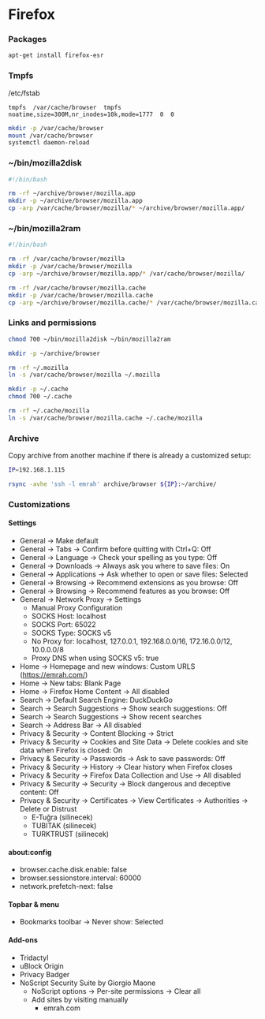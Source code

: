 # Firefox

### Packages

```bash
apt-get install firefox-esr
```

### Tmpfs

/etc/fstab

```
tmpfs  /var/cache/browser  tmpfs  noatime,size=300M,nr_inodes=10k,mode=1777  0  0
```

```bash
mkdir -p /var/cache/browser
mount /var/cache/browser
systemctl daemon-reload
```

### ~/bin/mozilla2disk

```bash
#!/bin/bash

rm -rf ~/archive/browser/mozilla.app
mkdir -p ~/archive/browser/mozilla.app
cp -arp /var/cache/browser/mozilla/* ~/archive/browser/mozilla.app/
```

### ~/bin/mozilla2ram

```bash
#!/bin/bash

rm -rf /var/cache/browser/mozilla
mkdir -p /var/cache/browser/mozilla
cp -arp ~/archive/browser/mozilla.app/* /var/cache/browser/mozilla/

rm -rf /var/cache/browser/mozilla.cache
mkdir -p /var/cache/browser/mozilla.cache
cp -arp ~/archive/browser/mozilla.cache/* /var/cache/browser/mozilla.cache/
```

### Links and permissions

```bash
chmod 700 ~/bin/mozilla2disk ~/bin/mozilla2ram

mkdir -p ~/archive/browser

rm -rf ~/.mozilla
ln -s /var/cache/browser/mozilla ~/.mozilla

mkdir -p ~/.cache
chmod 700 ~/.cache

rm -rf ~/.cache/mozilla
ln -s /var/cache/browser/mozilla.cache ~/.cache/mozilla
```

### Archive

Copy archive from another machine if there is already a customized setup:

```bash
IP=192.168.1.115

rsync -avhe 'ssh -l emrah' archive/browser ${IP}:~/archive/
```

### Customizations

#### Settings

- General -> Make default
- General -> Tabs -> Confirm before quitting with Ctrl+Q: Off
- General -> Language -> Check your spelling as you type: Off
- General -> Downloads -> Always ask you where to save files: On
- General -> Applications -> Ask whether to open or save files: Selected
- General -> Browsing -> Recommend extensions as you browse: Off
- General -> Browsing -> Recommend features as you browse: Off
- General -> Network Proxy -> Settings
  - Manual Proxy Configuration
  - SOCKS Host: localhost
  - SOCKS Port: 65022
  - SOCKS Type: SOCKS v5
  - No Proxy for: localhost, 127.0.0.1, 192.168.0.0/16, 172.16.0.0/12,
    10.0.0.0/8
  - Proxy DNS when using SOCKS v5: true
- Home -> Homepage and new windows: Custom URLS (https://emrah.com/)
- Home -> New tabs: Blank Page
- Home -> Firefox Home Content -> All disabled
- Search -> Default Search Engine: DuckDuckGo
- Search -> Search Suggestions -> Show search suggestions: Off
- Search -> Search Suggestions -> Show recent searches
- Search -> Address Bar -> All disabled
- Privacy & Security -> Content Blocking -> Strict
- Privacy & Security -> Cookies and Site Data -> Delete cookies and site data
  when Firefox is closed: On
- Privacy & Security -> Passwords -> Ask to save passwords: Off
- Privacy & Security -> History -> Clear history when Firefox closes
- Privacy & Security -> Firefox Data Collection and Use -> All disabled
- Privacy & Security -> Security -> Block dangerous and deceptive content: Off
- Privacy & Security -> Certificates -> View Certificates -> Authorities ->
  Delete or Distrust
  - E-Tuğra (silinecek)
  - TUBITAK (silinecek)
  - TURKTRUST (silinecek)

#### about:config

- browser.cache.disk.enable: false
- browser.sessionstore.interval: 60000
- network.prefetch-next: false

#### Topbar & menu

- Bookmarks toolbar -> Never show: Selected

#### Add-ons

- Tridactyl
- uBlock Origin
- Privacy Badger
- NoScript Security Suite by Giorgio Maone
  - NoScript options -> Per-site permissions -> Clear all
  - Add sites by visiting manually
    - emrah.com
